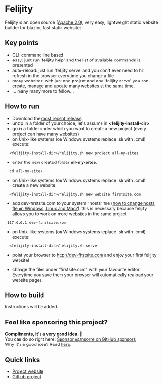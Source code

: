 # Felijity

Felijity is an open source ([Apache 2.0](https://www.apache.org/licenses/LICENSE-2.0)), very easy, lightweight static website builder for blazing fast static websites.  

## Key points

 * CLI: command line based 
 * easy: just run 'felijity help' and the list of available commands is presented
 * auto-reload: just run 'felijity serve' and you don't even need to hit refresh in the browser everytime you change a file  
 * many websites: with just one project and one 'felijity serve' you can create, manage and update many websites at the same time. 
 * ... many many more to follow...

## How to run 

* Download the [most recent release](https://github.com/ansorre/Felijity/releases/download/0.1.0/Felijity-release-0.1.0.zip).
* unzip in a folder of your choice, let's assume in **&lt;felijity-install-dir&gt;** 
* go in a folder under which you want to create a new project (every project can have many websites)
* on Unix-like systems (on Windows systems replace .sh with .cmd) execute:
``` 
  <felijity-install-dir>/felijity.sh new project all-my-sites
```

* enter the new created folder **all-my-sites**: 
``` 
  cd all-my-sites
```                                            

* on Unix-like systems (on Windows systems replace .sh with .cmd) create a new website:
``` 
  <felijity-install-dir>/felijity.sh new website firstsite.com
```                                             

* add dev-firstsite.com to your system "hosts" file ([how to change hosts fle on Windows, Linux and Mac?](https://www.hostinger.com/tutorials/how-to-emulate-edit-windows-hosts-file)), 
this is necessary because felijity allows you to work on more websites in the same project
```
 127.0.0.1 dev-firstsite.com
``` 
              
* on Unix-like systems (on Windows systems replace .sh with .cmd) execute:
``` 
  <felijity-install-dir>/felijity.sh serve
```

* point your browser to http://dev-firstsite.com and enjoy your first felijity website!

* change the files under "firstsite.com" with your favourite editor. Everytime you save them your browser will automatically reaload your website pages.   


## How to build
Instructions will be added...

## Feel like sponsoring this project?  
**Compliments, it's a very good idea. 🤗**    
You can do so right here: [Sponsor @ansorre on GitHub sponsors](https://github.com/sponsors/ansorre)  
Why it's a good idea? Read [here](https://ansorre.github.io/sponsor/).    

## Quick links

 * [Project website](https://ansorre.github.io/felijity/)
 * [Github project](https://github.com/ansorre/Felijity)
